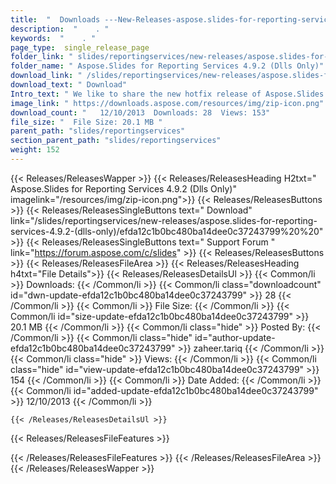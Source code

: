 ```yaml
---
title:  "  Downloads ---New-Releases-aspose.slides-for-reporting-services-4.9.2-(dlls-only) . " 
description:  "    . " 
keywords:  "    . " 
page_type:  single_release_page
folder_link: " slides/reportingservices/new-releases/aspose.slides-for-reporting-services-4.9.2-(dlls-only)/"
folder_name: " Aspose.Slides for Reporting Services 4.9.2 (Dlls Only)"
download_link: " /slides/reportingservices/new-releases/aspose.slides-for-reporting-services-4.9.2-(dlls-only)/efda12c1b0bc480ba14dee0c37243799"
download_text: " Download"
Intro_text: " We like to share the new hotfix release of Aspose.Slides for Reporting Services...."
image_link: " https://downloads.aspose.com/resources/img/zip-icon.png"
download_count: "   12/10/2013  Downloads: 28  Views: 153"
file_size: "  File Size: 20.1 MB "
parent_path: "slides/reportingservices"
section_parent_path: "slides/reportingservices"
weight: 152 
---
```


{{< Releases/ReleasesWapper >}}
  {{< Releases/ReleasesHeading H2txt=" Aspose.Slides for Reporting Services 4.9.2 (Dlls Only)" imagelink="/resources/img/zip-icon.png">}}
  {{< Releases/ReleasesButtons >}}
    {{< Releases/ReleasesSingleButtons text=" Download" link="/slides/reportingservices/new-releases/aspose.slides-for-reporting-services-4.9.2-(dlls-only)/efda12c1b0bc480ba14dee0c37243799%20%20" >}}
    {{< Releases/ReleasesSingleButtons text=" Support Forum " link="https://forum.aspose.com/c/slides" >}}
  {{< Releases/ReleasesButtons >}}
  {{< Releases/ReleasesFileArea >}}
    {{< Releases/ReleasesHeading h4txt="File Details">}}
    {{< Releases/ReleasesDetailsUl >}}
            {{< Common/li  >}} Downloads: {{< /Common/li >}} 
      {{< Common/li class="downloadcount" id="dwn-update-efda12c1b0bc480ba14dee0c37243799" >}} 28 {{< /Common/li >}} 
      {{< Common/li  >}} File Size: {{< /Common/li >}} 
      {{< Common/li id="size-update-efda12c1b0bc480ba14dee0c37243799" >}} 20.1 MB {{< /Common/li >}} 
      {{< Common/li  class="hide" >}} Posted By: {{< /Common/li >}} 
      {{< Common/li class="hide" id="author-update-efda12c1b0bc480ba14dee0c37243799" >}} zaheer.tariq {{< /Common/li >}} 
      {{< Common/li class="hide"  >}} Views: {{< /Common/li >}} 
      {{< Common/li class="hide" id="view-update-efda12c1b0bc480ba14dee0c37243799" >}} 154 {{< /Common/li >}} 
      {{< Common/li  >}} Date Added: {{< /Common/li >}} 
      {{< Common/li id="added-update-efda12c1b0bc480ba14dee0c37243799" >}} 12/10/2013 {{< /Common/li >}} 

    {{< /Releases/ReleasesDetailsUl >}}

  {{< Releases/ReleasesFileFeatures >}}
      
  {{< /Releases/ReleasesFileFeatures >}}
 {{< /Releases/ReleasesFileArea >}}
{{< /Releases/ReleasesWapper >}}


